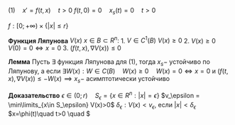 $(1)\quad x'=f(t, x)\quad t>0$
$f(t,0)=0\quad x_s(t)=0\quad t>0$

$f:[0;+\infty)\times \{ |x|\le r \}$

**Функция Ляпунова**
	$V(x)~x\in B\subset R^n:$
	1. $V\in C^1(B)~V(x)\ge 0$
	2. $V(x)\ge0\quad V(0)=0\iff x=0$
	3. $(f(t, x), \nabla V(x))\le 0$

**Лемма**
	Пусть $\exists$ функция Ляпунова для $(1)$, тогда
	$x_s-$ устойчиво по Ляпунову, а если $\exists W(x):W\in C(B)\quad W(x)\ge 0\quad W(x)=0\iff x=0$ 
	и $(f(t, x), \nabla V(x))\le -W(x)\implies x_s-$ асимптотически устойчиво

**Доказательство**
	$\epsilon \in (0; r)\quad S_\epsilon = \{ x\in R^n : |x|=\epsilon\}$
	$v_\epsilon = \min\limits_{x\in S_\epsilon} V(x)>0$
	$\delta_\epsilon :V(x)<v_\epsilon$, если $|x|<\delta_\epsilon$
	$x=\phi(t)\quad t>0 \quad $






